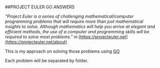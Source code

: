 ##PROJECT EULER GO ANSWERS

_"Project Euler is a series of challenging mathematical/computer programming
problems that will require more than just mathematical insights to solve.
Although mathematics will help you arrive at elegant and efficient methods,
the use of a computer and programming skills will be required to solve most
problems."_ in [https://projecteuler.net](https://projecteuler.net/about)

This is my approach on solving those problems using [GO](https://golang.org/)

Each problem will be separated by folder.
